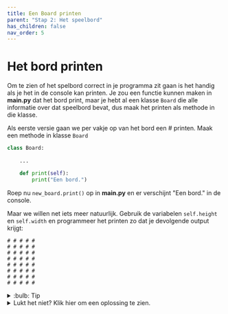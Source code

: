 ```yaml
---
title: Een Board printen
parent: "Stap 2: Het speelbord"
has_children: false
nav_order: 5
---
```


# Het bord printen
Om te zien of het spelbord correct in je programma zit gaan is het handig als je het in de console kan printen.
Je zou een functie kunnen maken in __main.py__ dat het bord print, maar je hebt al een klasse ```Board``` die alle informatie over dat speelbord bevat, dus maak het printen als methode in die klasse.


Als eerste versie gaan we per vakje op van het bord een # printen.
Maak een methode in klasse ```Board```
```python
class Board: 
    
    ...

    def print(self):
        print("Een bord.")
``` 

Roep nu ```new_board.print()``` op in __main.py__ en er verschijnt "Een bord." in de console.

Maar we willen net iets meer natuurlijk.
Gebruik de variabelen ```self.height``` en ```self.width``` en programmeer het printen zo dat je devolgende output krijgt:
```
# # # # #
# # # # #
# # # # #
# # # # #
# # # # #
# # # # #
# # # # #
# # # # #
```

<details>
  <summary>:bulb: Tip</summary>
```for x in ...``` en ```range(n)``` kunnen hier van pas komen.
</details>

<details>
  <summary>Lukt het niet? Klik hier om een oplossing te zien.</summary>
  <code>
      def print(self):
        for h in range(self.height):
            line = ''
            for w in range(self.width):
              line = line + '# '
            print(line)
  </code>
</details>